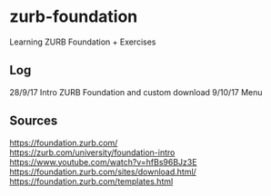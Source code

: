 # zurb-foundation
Learning ZURB Foundation + Exercises

## Log
28/9/17 Intro ZURB Foundation and custom download
9/10/17 Menu

## Sources
https://foundation.zurb.com/  
https://zurb.com/university/foundation-intro  
https://www.youtube.com/watch?v=hfBs96BJz3E  
https://foundation.zurb.com/sites/download.html/  
https://foundation.zurb.com/templates.html   
